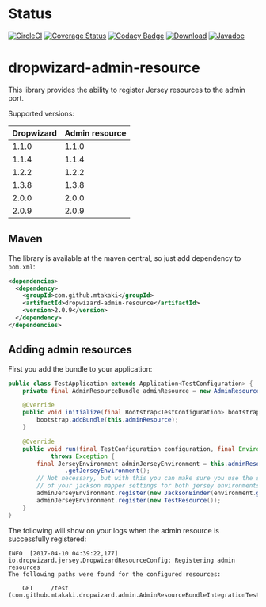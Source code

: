 # Status
[![CircleCI](https://circleci.com/gh/mtakaki/dropwizard-admin-resource/tree/master.svg?style=svg)](https://circleci.com/gh/mtakaki/dropwizard-admin-resource/tree/master)
[![Coverage Status](https://coveralls.io/repos/github/mtakaki/dropwizard-admin-resource/badge.svg?branch=master)](https://coveralls.io/github/mtakaki/dropwizard-admin-resource?branch=master)
[![Codacy Badge](https://api.codacy.com/project/badge/Grade/09d257c610bc4aff8022e86e7ab02f90)](https://www.codacy.com/app/mitsuotakaki/dropwizard-admin-resource?utm_source=github.com&amp;utm_medium=referral&amp;utm_content=mtakaki/dropwizard-admin-resource&amp;utm_campaign=Badge_Grade)
[![Download](https://maven-badges.herokuapp.com/maven-central/com.github.mtakaki/dropwizard-admin-resource/badge.svg)](https://maven-badges.herokuapp.com/maven-central/com.github.mtakaki/dropwizard-admin-resource)
[![Javadoc](http://javadoc.io/badge/com.github.mtakaki/dropwizard-admin-resource.svg)](http://www.javadoc.io/doc/com.github.mtakaki/dropwizard-admin-resource)

# dropwizard-admin-resource
This library provides the ability to register Jersey resources to the admin port.

Supported versions:

| Dropwizard  |  Admin resource |
|---|---|
| 1.1.0  | 1.1.0  |
| 1.1.4  | 1.1.4  |
| 1.2.2  | 1.2.2  |
| 1.3.8  | 1.3.8  |
| 2.0.0  | 2.0.0  |
| 2.0.9  | 2.0.9  |

## Maven

The library is available at the maven central, so just add dependency to `pom.xml`:

```xml
<dependencies>
  <dependency>
    <groupId>com.github.mtakaki</groupId>
    <artifactId>dropwizard-admin-resource</artifactId>
    <version>2.0.9</version>
  </dependency>
</dependencies>
```

## Adding admin resources

First you add the bundle to your application:
```java
public class TestApplication extends Application<TestConfiguration> {
    private final AdminResourceBundle adminResource = new AdminResourceBundle();

    @Override
    public void initialize(final Bootstrap<TestConfiguration> bootstrap) {
        bootstrap.addBundle(this.adminResource);
    }

    @Override
    public void run(final TestConfiguration configuration, final Environment environment)
            throws Exception {
        final JerseyEnvironment adminJerseyEnvironment = this.adminResourceBundle
                .getJerseyEnvironment();
        // Not necessary, but with this you can make sure you use the same settings
        // of your jackson mapper settings for both jersey environments.
        adminJerseyEnvironment.register(new JacksonBinder(environment.getObjectMapper()));
        adminJerseyEnvironment.register(new TestResource());
    }
}
```

The following will show on your logs when the admin resource is successfully registered:

```
INFO  [2017-04-10 04:39:22,177] io.dropwizard.jersey.DropwizardResourceConfig: Registering admin resources
The following paths were found for the configured resources:

    GET     /test (com.github.mtakaki.dropwizard.admin.AdminResourceBundleIntegrationTest.TestResource)

```
